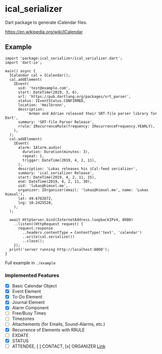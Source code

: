 # ical_serializer
Dart package to generate iCalendar files.

https://en.wikipedia.org/wiki/ICalendar

## Example

```
import 'package:ical_serializer/ical_serializer.dart';
import 'dart:io';

main() async {
  ICalendar cal = ICalendar();
  cal.addElement(
    IEvent(
      uid: 'test@example.com',
      start: DateTime(2019, 3, 6),
      url: 'https://pub.dartlang.org/packages/srt_parser',
      status: IEventStatus.CONFIRMED,
      location: 'Heilbronn',
      description:
          'Arman and Adrian released their SRT-file parser library for Dart',
      summary: 'SRT-file Parser Release',
      rrule: IRecurrenceRule(frequency: IRecurrenceFrequency.YEARLY),
    ),
  );
  cal.addElement(
    IEvent(
      alarm: IAlarm.audio(
        duration: Duration(minutes: 3),
        repeat: 1,
        trigger: DateTime(2019, 4, 2, 11),
      ),
      description: 'Lukas releases his iCal-feed serializer',
      summary: 'ical_serializer Release',
      start: DateTime(2019, 4, 2, 11, 15),
      end: DateTime(2019, 4, 2, 11, 30),
      uid: 'lukas@himsel.me',
      organizer: IOrganizer(email: 'lukas@himsel.me', name: 'Lukas Himsel'),
      lat: 49.6782872,
      lng: 10.2425528,
    ),
  );

  await HttpServer.bind(InternetAddress.loopbackIPv4, 8080)
    ..listen((HttpRequest request) {
      request.response
        ..headers.contentType = ContentType('text', 'calendar')
        ..write(cal.serialize())
        ..close();
    });
  print('server running http://localhost:8080');
}
```

Full example in `./example`
### Implemented Features

- [x] Basic Calendar Object
- [x] Event Element
- [x] To-Do Element
- [x] Journal Element
- [x] Alarm Component
- [ ] Free/Busy Times
- [ ] Timezones
- [ ] Attachements (for Emails, Sound-Alarms, etc.)
- [x] Recurrence of Elements with RRULE
- [ ] EXDATE
- [x] STATUS
- [ ] ATTENDEE, [ ] CONTACT, [x] ORGANIZER [Link](https://tools.ietf.org/html/rfc5545#section-3.8.4.1)

